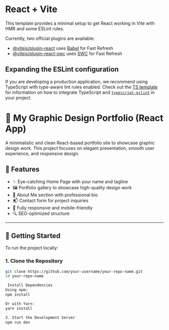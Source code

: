 # React + Vite

This template provides a minimal setup to get React working in Vite with HMR and some ESLint rules.

Currently, two official plugins are available:

- [@vitejs/plugin-react](https://github.com/vitejs/vite-plugin-react/blob/main/packages/plugin-react) uses [Babel](https://babeljs.io/) for Fast Refresh
- [@vitejs/plugin-react-swc](https://github.com/vitejs/vite-plugin-react/blob/main/packages/plugin-react-swc) uses [SWC](https://swc.rs/) for Fast Refresh

## Expanding the ESLint configuration

If you are developing a production application, we recommend using TypeScript with type-aware lint rules enabled. Check out the [TS template](https://github.com/vitejs/vite/tree/main/packages/create-vite/template-react-ts) for information on how to integrate TypeScript and [`typescript-eslint`](https://typescript-eslint.io) in your project.

# 🎨 My Graphic Design Portfolio (React App)

A minimalistic and clean React-based portfolio site to showcase graphic design work. This project focuses on elegant presentation, smooth user experience, and responsive design.


## 📸 Features

- ✨ Eye-catching Home Page with your name and tagline
- 🖼️ Portfolio gallery to showcase high-quality design work
- 🙋 About Me section with professional bio
- 📬 Contact form for project inquiries
- 📱 Fully responsive and mobile-friendly
- 🔍 SEO-optimized structure

---

## 🚀 Getting Started

To run the project locally:

### 1. Clone the Repository
```bash
git clone https://github.com/your-username/your-repo-name.git
cd your-repo-name

 Install Dependencies
Using npm:
npm install

Or with Yarn:
yarn install

3. Start the Development Server
npm run dev
